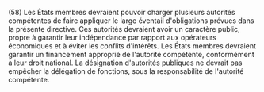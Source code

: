 (58) Les États membres devraient pouvoir charger plusieurs autorités compétentes de faire appliquer le large éventail d'obligations prévues dans la présente directive. Ces autorités devraient avoir un caractère public, propre à garantir leur indépendance par rapport aux opérateurs économiques et à éviter les conflits d'intérêts. Les États membres devraient garantir un financement approprié de l'autorité compétente, conformément à leur droit national. La désignation d'autorités publiques ne devrait pas empêcher la délégation de fonctions, sous la responsabilité de l'autorité compétente.